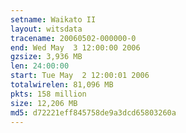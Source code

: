 ```yaml
---
setname: Waikato II
layout: witsdata
tracename: 20060502-000000-0
end: Wed May  3 12:00:00 2006
gzsize: 3,936 MB
len: 24:00:00
start: Tue May  2 12:00:01 2006
totalwirelen: 81,096 MB
pkts: 158 million
size: 12,206 MB
md5: d72221eff845758de9a3dcd65803260a
---
```

